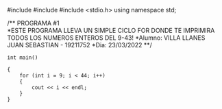 #include <string>
#include <iostream>
#include <stdio.h>
using namespace std;
  
  /** PROGRAMA #1  
	*ESTE PROGRAMA LLEVA UN SIMPLE CICLO FOR DONDE TE IMPRIMIRA TODOS LOS NUMEROS ENTEROS DEL 9-43!
	*Alumno: VILLA LLANES JUAN SEBASTIAN - 19211752
	*Dia: 23/03/2022 **/

	int main()

	{
		for (int i = 9; i < 44; i++)
		{
			cout << i << endl;
		}
	}


